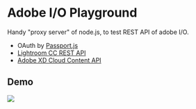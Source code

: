 # Adobe I/O Playground

Handy "proxy server" of node.js, to test REST API of adobe I/O.

- OAuth by [Passport.js](http://www.passportjs.org/packages/passport-adobe-oauth2/)
- [Lightroom CC REST API](https://www.adobe.io/apis/creativecloud/lightroom.html)
- [Adobe XD Cloud Content API](https://adobexdplatform.com/cloud-content-api-docs/)

## Demo

![](doc/assets/demo.gif)

